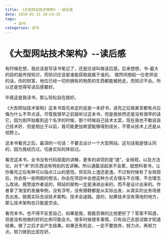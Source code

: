 ```yaml
---
title: 《大型网站技术架构》--读后感
date: 2018-01-31 20:24:25
tags:
    - 读书
categories: 读书
---
```


# 《大型网站技术架构》--读后感

有时候在想，我应该是写读书笔记了，还是应该叫做读后感。后来想想，书-最大的目的是传授知识，而知识应该是谁能获取就属于谁的。
偶然间想起一位老师说的话，你的财富，地位已经一切你拥有的物质的东西都能被抢走，而知识不会。所以还是觉得写读后感要好。

毕竟这是我读书，那么轻松自在就好。

《大型网站技术架构》这本书首先肯定的说是一本好书，读完之后我甚至都有点后悔为什么不早点读。尽管我很早之前就听过这本书，但是我依然还是没有很早的读它，因为刚开始看到这个名字的时候，那个时候自己技术太菜，现在我也不敢说自己技术好，但是相比于以前，我可能更加希望能够得到成长，不管从技术上还是从视野上。

这本书看完之后，最深的一句话：不要去设计一个大型网站。这句话我是很认同的，因为我经历过。切身实际的体验过。

看完这本书，全书没有代码层面的讲解，更多的讲究的是“道”，全局观，以及方法论。对于“术”的东西没有特别的去讲解。所以通篇读起来不会累，就想科普书，让你看完之后有种可以指点江山的感觉。但实际上渣还是渣。不过有时候有了全局观后，你会有一些明朗的想法，你会在项目中会想这种方式合理与不合理，不合理怎么改进。我赞成作者说的，网站的架构一定是演进出来的，而不是设计出来的。作者拿了淘宝的发展举例，没有浮夸，没有擦鞋都是从实际出发，从真实的业务场景去出发。脱离实际去谈技术架构，技术会迷路。是的，如果技术没有落地的地方，那么技术架构也只能是空谈。

看完本书，也不得不反思自己，如果是我，我能否做的比他更好了？答案不知道，但是没有他做的好的比例可能会大。很多时候很多事情，只有自己去尝试做才知道结果。做了之后才会产生结果。如果还有机会，一定不要放弃，努力点，再努力点，努力做到比现在好。